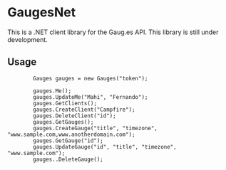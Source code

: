 GaugesNet
==============

This is a .NET client library for the Gaug.es API. This library is still under development.

Usage
------

            Gauges gauges = new Gauges("token");
            
            gauges.Me();            
            gauges.UpdateMe("Mahi", "Fernando");
            gauges.GetClients();
            gauges.CreateClient("Campfire");
            gauges.DeleteClient("id");
            gauges.GetGauges();
            gauges.CreateGauge("title", "timezone", "www.sample.com,www.anotherdomain.com");
            gauges.GetGauge("id");
            gauges.UpdateGauge("id", "title", "timezone", "www.sample.com");
            gauges..DeleteGauge();
